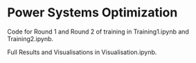 # Power Systems Optimization
Code for Round 1 and Round 2 of training in Training1.ipynb and Training2.ipynb.

Full Results and Visualisations in Visualisation.ipynb.